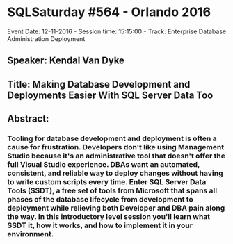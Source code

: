 # SQLSaturday #564 - Orlando 2016
Event Date: 12-11-2016 - Session time: 15:15:00 - Track: Enterprise Database Administration  Deployment
## Speaker: Kendal Van Dyke
## Title: Making Database Development and Deployments Easier With SQL Server Data Too
## Abstract:
### Tooling for database development and deployment is often a cause for frustration. Developers don't like using Management Studio because it's an administrative tool that doesn't offer the full Visual Studio experience. DBAs want an automated, consistent, and reliable way to deploy changes without having to write custom scripts every time. Enter SQL Server Data Tools (SSDT), a free set of tools from Microsoft that spans all phases of the database lifecycle from development to deployment while relieving both Developer and DBA pain along the way. In this introductory level session you'll learn what SSDT it, how it works, and how to implement it in your environment.

